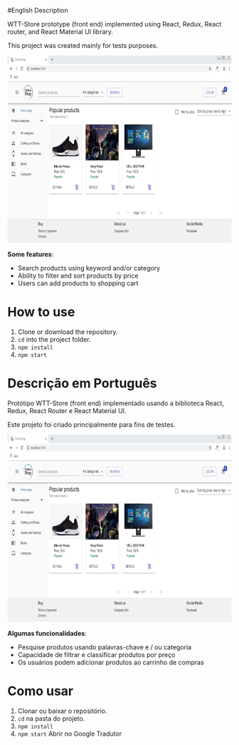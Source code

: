 #English Description

WTT-Store prototype (front end) implemented using React, Redux, React router, and React Material UI library.

This project was created mainly for tests purposes.

<img src="./src/Images/screenshot.png" width="820" height="420">

**Some features**:

- Search products using keyword and/or category
- Ability to filter and sort products by price
- Users can add products to shopping cart

# How to use

1. Clone or download the repository.
2. `cd` into the project folder.
3. `npm install`
4. `npm start`

# Descrição em Português

Protótipo WTT-Store (front end) implementado usando a biblioteca React, Redux, React Router e React Material UI.

Este projeto foi criado principalmente para fins de testes.

<img src="./src/Images/screenshot.png" width="820" height="420">

**Algumas funcionalidades**:

- Pesquise produtos usando palavras-chave e / ou categoria
- Capacidade de filtrar e classificar produtos por preço
- Os usuários podem adicionar produtos ao carrinho de compras

# Como usar

1. Clonar ou baixar o repositório.
2. `cd` na pasta do projeto.
3. `npm install`
4. `npm start`
   Abrir no Google Tradutor
